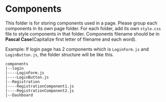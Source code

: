# Components
This folder is for storing components used in a page. Please group each components in its own page folder. For each folder, add its own `style.css` file to style components in that folder. Components filename should be in <b>Pascal Case</b>(Capitalize first letter of filename and each word). 

Example: If login page has 2 components which is `LoginForm.js` and `LoginButton.js`, the folder structure will be like this.

```
components
|--login
|----LoginForm.js
|----LoginButton.js
|--Registration
|----RegistrationComponent1.js
|----RegistrationComponent2.js
|--Dashboard
```

